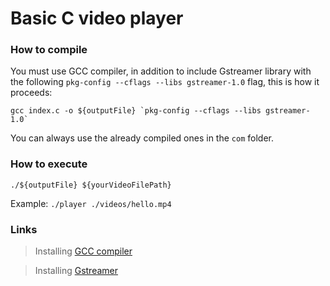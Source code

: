 # Basic C video player

### How to compile

You must use GCC compiler, in addition to include Gstreamer library with the following ``pkg-config --cflags --libs gstreamer-1.0`` flag, this is how it proceeds: 

~~~
gcc index.c -o ${outputFile} `pkg-config --cflags --libs gstreamer-1.0`
~~~

You can always use the already compiled ones in the `com` folder.

### How to execute

~~~
./${outputFile} ${yourVideoFilePath}
~~~
Example: ``./player ./videos/hello.mp4``


### Links

> Installing [GCC compiler](https://gcc.gnu.org/install/)

> Installing [Gstreamer](https://gstreamer.freedesktop.org/documentation/installing/index.html?gi-language=c)
